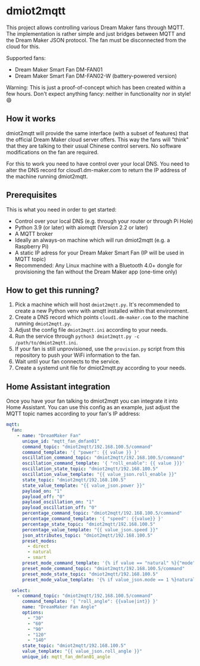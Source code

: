 # dmiot2mqtt

This project allows controlling various Dream Maker fans through MQTT. The implementation is rather simple and just bridges between MQTT and the Dream Maker JSON protocol. The fan must be disconnected from the cloud for this.

Supported fans:

* Dream Maker Smart Fan DM-FAN01
* Dream Maker Smart Fan DM-FAN02-W (battery-powered version)

Warning: This is just a proof-of-concept which has been created within a few hours. Don't expect anything fancy: neither in functionality nor in style! :smile:

## How it works

dmiot2mqtt will provide the same interface (with a subset of features) that the official Dream Maker cloud server offers. This way the fans will "think" that they are talking to their usual Chinese control servers. No software modifications on the fan are required.

For this to work you need to have control over your local DNS. You need to alter the DNS record for cloud1.dm-maker.com to return the IP address of the machine running dmiot2mqtt.

## Prerequisites

This is what you need in order to get started:

* Control over your local DNS (e.g. through your router or through Pi Hole)
* Python 3.9 (or later) with aiomqtt (Version 2.2 or later)
* A MQTT broker
* Ideally an always-on machine which will run dmiot2mqtt (e.g. a Raspberry Pi)
* A static IP adress for your Dream Maker Smart Fan (IP will be used in MQTT topic)
* Recommended: Any Linux machine with a Bluetooth 4.0+ dongle for provisioning the fan without the Dream Maker app (one-time only)

## How to get this running?

1. Pick a machine which will host `dmiot2mqtt.py`. It's recommended to create a new Python venv with amqtt installed within that environment.
2. Create a DNS record which points `cloud1.dm-maker.com` to the machine running `dmiot2mqtt.py`.
3. Adjust the config file `dmiot2mqtt.ini` according to your needs.
4. Run the service through `python3 dmiot2mqtt.py -c /path/to/dmiot2mqtt.ini`.
5. If your fan is still unprovisioned, use the `provision.py` script from this repository to push your WiFi information to the fan.
6. Wait until your fan connects to the service.
7. Create a systemd unit file for dmiot2mqtt.py according to your needs.

## Home Assistant integration

Once you have your fan talking to dmiot2mqtt you can integrate it into Home Assistant.
You can use this config as an example, just adjust the MQTT topic names according to your fan's IP address:


```yaml
mqtt:
  fan:
    - name: "DreamMaker Fan"
      unique_id: "mqtt_fan_dmfan01"
      command_topic: "dmiot2mqtt/192.168.100.5/command"
      command_template: '{ "power": {{ value }} }'
      oscillation_command_topic: "dmiot2mqtt/192.168.100.5/command"
      oscillation_command_template: '{ "roll_enable": {{ value }}}'
      oscillation_state_topic: "dmiot2mqtt/192.168.100.5"
      oscillation_value_template: "{{ value_json.roll_enable }}"
      state_topic: "dmiot2mqtt/192.168.100.5"
      state_value_template: "{{ value_json.power }}"
      payload_on: "1"
      payload_off: "0"
      payload_oscillation_on: "1"
      payload_oscillation_off: "0"
      percentage_command_topic: "dmiot2mqtt/192.168.100.5/command"
      percentage_command_template: '{ "speed": {{value}} }'
      percentage_state_topic: "dmiot2mqtt/192.168.100.5"
      percentage_value_template: "{{ value_json.speed }}"
      json_attributes_topic: "dmiot2mqtt/192.168.100.5"
      preset_modes:
        - direct
        - natural
        - smart
      preset_mode_command_template: '{% if value == "natural" %}{"mode":1}{% elif value == "smart" %}{"mode":2}{% else %}{ "mode":0}{% endif %}'
      preset_mode_command_topic: "dmiot2mqtt/192.168.100.5/command"
      preset_mode_state_topic: "dmiot2mqtt/192.168.100.5"
      preset_mode_value_template: '{% if value_json.mode == 1 %}natural{% elif value_json.mode == 2 %}smart{% else %}direct{% endif %}'

  select:
    - command_topic: "dmiot2mqtt/192.168.100.5/command"
      command_template: '{ "roll_angle": {{value|int}} }'
      name: "DreamMaker Fan Angle"
      options:
        - "30"
        - "60"
        - "90"
        - "120"
        - "140"
      state_topic: "dmiot2mqtt/192.168.100.5"
      value_template: "{{ value_json.roll_angle }}"
      unique_id: mqtt_fan_dmfan01_angle
```

